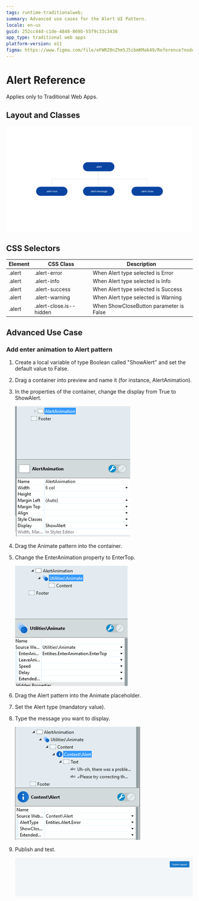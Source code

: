 ```yaml
---
tags: runtime-traditionalweb; 
summary: Advanced use cases for the Alert UI Pattern.
locale: en-us
guid: 252cc44d-c1de-4848-869b-55f9c33c3430
app_type: traditional web apps
platform-version: o11
figma: https://www.figma.com/file/eFWRZ0nZhm5J5ibmKMak49/Reference?node-id=615:355
---
```


# Alert Reference

<div class="info" markdown="1">

Applies only to Traditional Web Apps.

</div>

## Layout and Classes

![](<images/alert-image-2.png>)

## CSS Selectors

| **Element** |  **CSS Class** |  **Description**  |
| --- | --- | --- |
| .alert | .alert-error |  When Alert type selected is Error  |
| .alert | .alert-info |  When Alert type selected is Info  |
| .alert | .alert-success |  When Alert type selected is Success  |
| .alert | .alert-warning |  When Alert type selected is Warning  |
| .alert | .alert-close.is--hidden |  When ShowCloseButton parameter is False  |

## Advanced Use Case

### Add enter animation to Alert pattern

1. Create a local variable of type Boolean called "ShowAlert" and set the default value to False.

1. Drag a container into preview and name it (for instance, AlertAnimation).

1. In the properties of the container, change the display from True to ShowAlert.

    ![](<images/alert-image-3.png>)

1. Drag the Animate pattern into the container.

1. Change the EnterAnimation property to EnterTop.

    ![](<images/alert-image-4.png>)

1. Drag the Alert pattern into the Animate placeholder.

1. Set the Alert type (mandatory value).

1. Type the message you want to display.

    ![](<images/alert-image-5.png>)
    
1. Publish and test.

    ![](<images/alert-image-6.gif>)

